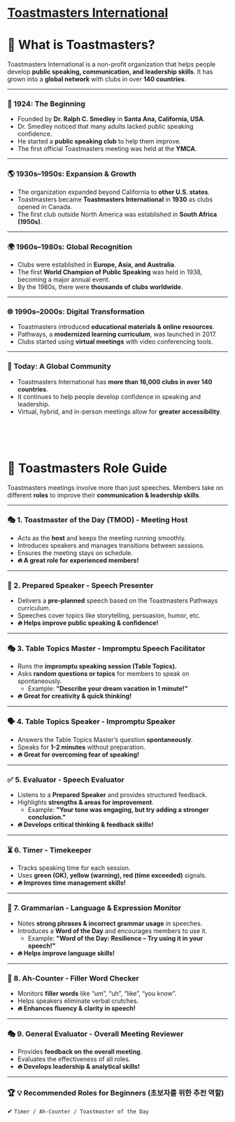 # [Toastmasters International](https://www.toastmasters.org/)

# 🍞 What is Toastmasters?
Toastmasters International is a non-profit organization that helps people develop **public speaking, communication, and leadership skills**. It has grown into a **global network** with clubs in over **140 countries**.

---

### 📅 1924: The Beginning
- Founded by **Dr. Ralph C. Smedley** in **Santa Ana, California, USA**.
- Dr. Smedley noticed that many adults lacked public speaking confidence.
- He started a **public speaking club** to help them improve.
- The first official Toastmasters meeting was held at the **YMCA**.

---

### 🌎 1930s–1950s: Expansion & Growth
- The organization expanded beyond California to **other U.S. states**.
- Toastmasters became **Toastmasters International** in **1930** as clubs opened in Canada.
- The first club outside North America was established in **South Africa (1950s)**.

---

### 🌍 1960s–1980s: Global Recognition
- Clubs were established in **Europe, Asia, and Australia**.
- The first **World Champion of Public Speaking** was held in 1938, becoming a major annual event.
- By the 1980s, there were **thousands of clubs worldwide**.

---

### 🌐 1990s–2000s: Digital Transformation
- Toastmasters introduced **educational materials & online resources**.
- Pathways, a **modernized learning curriculum**, was launched in 2017.
- Clubs started using **virtual meetings** with video conferencing tools.

---

### 🎤 Today: A Global Community
- Toastmasters International has **more than 16,000 clubs in over 140 countries**.
- It continues to help people develop confidence in speaking and leadership.
- Virtual, hybrid, and in-person meetings allow for **greater accessibility**.

<br>
<br>
<br>

# 📕 Toastmasters Role Guide

Toastmasters meetings involve more than just speeches. Members take on different **roles** to improve their **communication & leadership skills**.

---

### 🎭 1. Toastmaster of the Day (TMOD) - Meeting Host
- Acts as the **host** and keeps the meeting running smoothly.
- Introduces speakers and manages transitions between sessions.
- Ensures the meeting stays on schedule.
- **🔥 A great role for experienced members!**

---

### 🎤 2. Prepared Speaker - Speech Presenter
- Delivers a **pre-planned** speech based on the Toastmasters Pathways curriculum.
- Speeches cover topics like storytelling, persuasion, humor, etc.
- **🔥 Helps improve public speaking & confidence!**

---

### 🎭 3. Table Topics Master - Impromptu Speech Facilitator
- Runs the **impromptu speaking session (Table Topics).**
- Asks **random questions or topics** for members to speak on spontaneously.
  - Example: **"Describe your dream vacation in 1 minute!"**
- **🔥 Great for creativity & quick thinking!**

---

### 🗣 4. Table Topics Speaker - Impromptu Speaker
- Answers the Table Topics Master’s question **spontaneously**.
- Speaks for **1-2 minutes** without preparation.
- **🔥 Great for overcoming fear of speaking!**

---

### ✅ 5. Evaluator - Speech Evaluator
- Listens to a **Prepared Speaker** and provides structured feedback.
- Highlights **strengths & areas for improvement**.
  - Example: **"Your tone was engaging, but try adding a stronger conclusion."**
- **🔥 Develops critical thinking & feedback skills!**

---

### ⏳ 6. Timer - Timekeeper
- Tracks speaking time for each session.
- Uses **green (OK), yellow (warning), red (time exceeded)** signals.
- **🔥 Improves time management skills!**

---

### 🔡 7. Grammarian - Language & Expression Monitor
- Notes **strong phrases & incorrect grammar usage** in speeches.
- Introduces a **Word of the Day** and encourages members to use it.
  - Example: **"Word of the Day: Resilience – Try using it in your speech!"**
- **🔥 Helps improve language skills!**

---

### 🔎 8. Ah-Counter - Filler Word Checker
- Monitors **filler words** like “um”, “uh”, “like”, “you know”.
- Helps speakers eliminate verbal crutches.
- **🔥 Enhances fluency & clarity in speech!**

---

### 🎭 9. General Evaluator - Overall Meeting Reviewer
- Provides **feedback on the overall meeting**.
- Evaluates the effectiveness of all roles.
- **🔥 Develops leadership & analytical skills!**

---

### 🏆 💡 Recommended Roles for Beginners (초보자를 위한 추천 역할)
✔ `Timer / Ah-Counter / Toastmaster of the Day`
